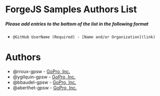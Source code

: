 # ForgeJS Samples Authors List

##### Please add entries to the bottom of the list in the following format
* `@GitHub UserName (Required) - [Name and/or Organization](link)`

# Authors
* @rroux-gpsw - [GoPro, Inc.](https://forgejs.org)
* @ygilquin-gpsw - [GoPro, Inc.](https://forgejs.org)
* @bbaudel-gpsw - [GoPro, Inc.](https://forgejs.org)
* @aberthet-gpsw - [GoPro, Inc.](https://forgejs.org)
